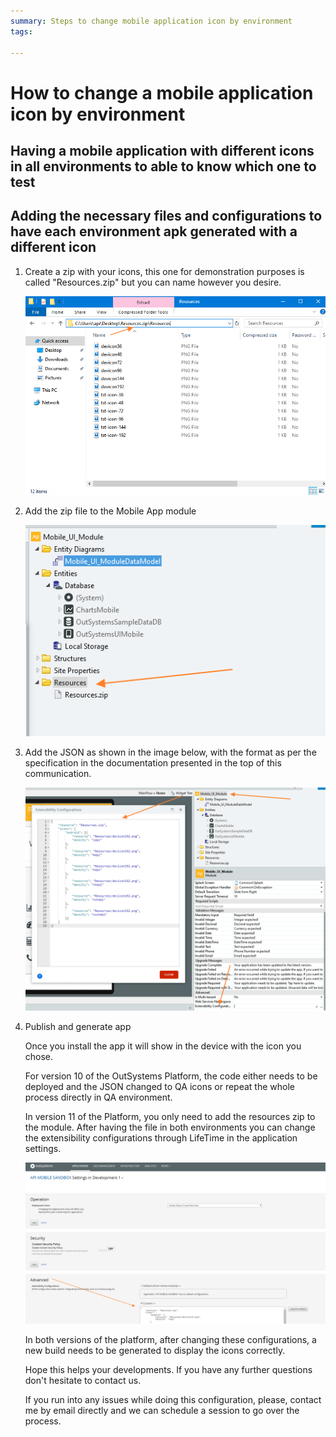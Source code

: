 ```yaml
---
summary: Steps to change mobile application icon by environment
tags: 

---
```


# How to change a mobile application icon by environment 

## Having a mobile application with different icons in all environments to able to know which one to test

## Adding the necessary files and configurations to have each environment apk generated with a different icon

1. Create a zip with your icons, this one for demonstration purposes is called "Resources.zip" but you can name however you desire.
    
    ![Resource with all the icons](images/zipimage.png)
    

2. Add the zip file to the Mobile App module
    
    ![Add zip to resources](images/Resources.png)

3. Add the JSON as shown in the image below, with the format as per the specification in the documentation presented in the top of this communication.
    
    ![Write extensability configurations](images/extensabilityconfigurations.png)

4. Publish and generate app
    
    Once you install the app it will show in the device with the icon you chose.

    For version 10 of the OutSystems Platform, the code either needs to be deployed and the JSON changed to QA icons or repeat the whole process directly in QA environment.

    In version 11 of the Platform, you only need to add the resources zip to the module. After having the file in both environments you can change the extensibility configurations through LifeTime in the application settings.

    ![Apply advanced configurations](images/applysettings.png)

    In both versions of the platform, after changing these configurations, a new build needs to be generated to display the icons correctly.

    Hope this helps your developments. If you have any further questions don't hesitate to contact us.

    If you run into any issues while doing this configuration, please, contact me by email directly and we can schedule a session to go over the process.

